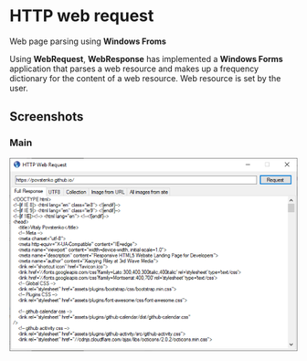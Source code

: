 # HTTP web request
Web page parsing using **Windows Froms**

Using **WebRequest**, **WebResponse** has implemented a **Windows Forms** application that parses a web resource and makes up a frequency dictionary for the content of a web resource. Web resource is set by the user.

## Screenshots
### Main
![main](/Screenshots/main.png)